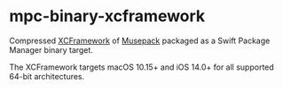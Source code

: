 # mpc-binary-xcframework

Compressed [XCFramework](https://github.com/sbooth/AudioXCFrameworks/mpc) of [Musepack](https://musepack.net) packaged as a Swift Package Manager binary target.

The XCFramework targets macOS 10.15+ and iOS 14.0+ for all supported 64-bit architectures.
